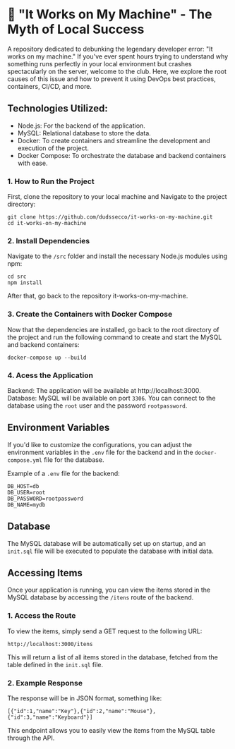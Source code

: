 # 🔶 "It Works on My Machine" - The Myth of Local Success

A repository dedicated to debunking the legendary developer error: "It works on my machine." If you've ever spent hours trying to understand why something runs perfectly in your local environment but crashes spectacularly on the server, welcome to the club. Here, we explore the root causes of this issue and how to prevent it using DevOps best practices, containers, CI/CD, and more.

## Technologies Utilized:

- Node.js: For the backend of the application.
- MySQL: Relational database to store the data.
- Docker: To create containers and streamline the development and execution of the project.
- Docker Compose: To orchestrate the database and backend containers with ease.

### 1. How to Run the Project

First, clone the repository to your local machine and Navigate to the project directory:
```
git clone https://github.com/dudssecco/it-works-on-my-machine.git
cd it-works-on-my-machine
```

### 2. Install Dependencies

Navigate to the `/src` folder and install the necessary Node.js modules using npm:
```
cd src
npm install
```
After that, go back to the repository it-works-on-my-machine.

### 3. Create the Containers with Docker Compose

Now that the dependencies are installed, go back to the root directory of the project and run the following command to create and start the MySQL and backend containers:
```
docker-compose up --build
```

### 4. Acess the Application

Backend: The application will be available at http://localhost:3000.
Database: MySQL will be available on port `3306`. You can connect to the database using the `root` user and the password `rootpassword`.

## Environment Variables

If you'd like to customize the configurations, you can adjust the environment variables in the `.env` file for the backend and in the `docker-compose.yml` file for the database.

Example of a `.env` file for the backend:
```
DB_HOST=db
DB_USER=root
DB_PASSWORD=rootpassword
DB_NAME=mydb

```

## Database

The MySQL database will be automatically set up on startup, and an `init.sql` file will be executed to populate the database with initial data.

## Accessing Items

Once your application is running, you can view the items stored in the MySQL database by accessing the `/itens` route of the backend.

### 1. Access the Route

To view the items, simply send a GET request to the following URL:
```
http://localhost:3000/itens
```
This will return a list of all items stored in the database, fetched from the table defined in the `init.sql` file.

### 2. Example Response

The response will be in JSON format, something like:
```
[{"id":1,"name":"Key"},{"id":2,"name":"Mouse"},{"id":3,"name":"Keyboard"}]
```
This endpoint allows you to easily view the items from the MySQL table through the API.

